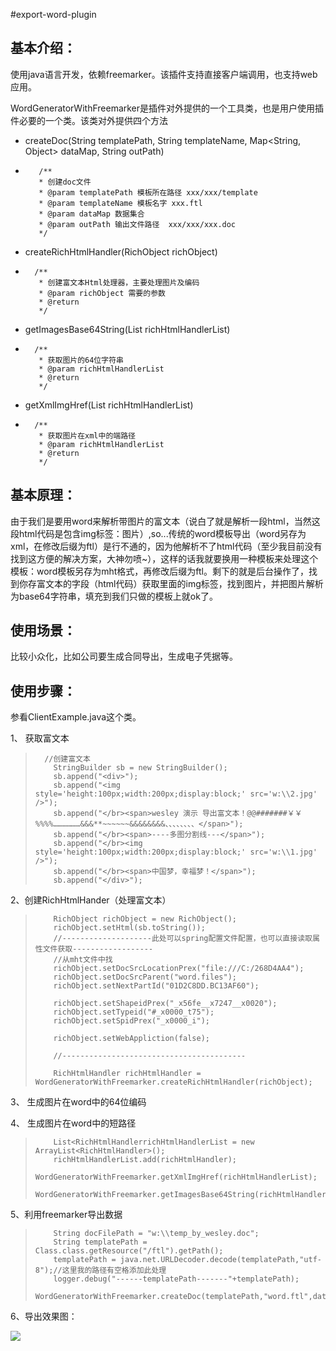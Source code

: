#export-word-plugin

## 基本介绍： ##

使用java语言开发，依赖freemarker。该插件支持直接客户端调用，也支持web应用。

WordGeneratorWithFreemarker是插件对外提供的一个工具类，也是用户使用插件必要的一个类。该类对外提供四个方法

- createDoc(String templatePath, String templateName, Map<String, Object> dataMap, String outPath)
-
		 /**
	     * 创建doc文件
	     * @param templatePath 模板所在路径 xxx/xxx/template
	     * @param templateName 模板名字 xxx.ftl
	     * @param dataMap 数据集合
	     * @param outPath 输出文件路径  xxx/xxx/xxx.doc
	     */

- createRichHtmlHandler(RichObject richObject)
-       
		/**
	     * 创建富文本Html处理器，主要处理图片及编码
	     * @param richObject 需要的参数
	     * @return
	     */

- getImagesBase64String(List<RichHtmlHandler> richHtmlHandlerList)
-       
	    /**
	     * 获取图片的64位字符串
	     * @param richHtmlHandlerList
	     * @return
	     */

- getXmlImgHref(List<RichHtmlHandler> richHtmlHandlerList)
-       
	    /**
	     * 获取图片在xml中的端路径
	     * @param richHtmlHandlerList
	     * @return
	     */

## 基本原理： ##
由于我们是要用word来解析带图片的富文本（说白了就是解析一段html，当然这段html代码是包含img标签：图片）,so...传统的word模板导出（word另存为xml，在修改后缀为ftl）是行不通的，因为他解析不了html代码（至少我目前没有找到这方便的解决方案，大神勿喷~），这样的话我就要换用一种模板来处理这个模板：word模板另存为mht格式，再修改后缀为ftl。剩下的就是后台操作了，找到你存富文本的字段（html代码）获取里面的img标签，找到图片，并把图片解析为base64字符串，填充到我们只做的模板上就ok了。

## 使用场景： ##
比较小众化，比如公司要生成合同导出，生成电子凭据等。

## 使用步骤： ##

参看ClientExample.java这个类。

1、 获取富文本
> 	    //创建富文本
>         StringBuilder sb = new StringBuilder();
>         sb.append("<div>");
>         sb.append("<img style='height:100px;width:200px;display:block;' src='w:\\2.jpg' />");
>         sb.append("</br><span>wesley 演示 导出富文本！@@#######￥￥%%%%………………&&&**~~~~~~&&&&&&&&、、、、、、、、</span>");
>         sb.append("</br><span>----多图分割线---</span>");
>         sb.append("</br><img style='height:100px;width:200px;display:block;' src='w:\\1.jpg' />");
>         sb.append("</br><span>中国梦，幸福梦！</span>");
>         sb.append("</div>");


2、创建RichHtmlHander（处理富文本）

>         RichObject richObject = new RichObject();
>         richObject.setHtml(sb.toString());
>         //--------------------此处可以spring配置文件配置，也可以直接读取属性文件获取------------------
>         //从mht文件中找
>         richObject.setDocSrcLocationPrex("file:///C:/268D4AA4");
>         richObject.setDocSrcParent("word.files");
>         richObject.setNextPartId("01D2C8DD.BC13AF60");
> 
>         richObject.setShapeidPrex("_x56fe__x7247__x0020");
>         richObject.setTypeid("#_x0000_t75");
>         richObject.setSpidPrex("_x0000_i");
> 
>         richObject.setWebAppliction(false);
> 
>         //-----------------------------------------
> 
>         RichHtmlHandler richHtmlHandler = WordGeneratorWithFreemarker.createRichHtmlHandler(richObject);

3、 生成图片在word中的64位编码

4、 生成图片在word中的短路径

>         List<RichHtmlHandlerrichHtmlHandlerList = new ArrayList<RichHtmlHandler>();
>         richHtmlHandlerList.add(richHtmlHandler);
>         WordGeneratorWithFreemarker.getXmlImgHref(richHtmlHandlerList);
>         WordGeneratorWithFreemarker.getImagesBase64String(richHtmlHandlerList);

5、利用freemarker导出数据

>         String docFilePath = "w:\\temp_by_wesley.doc";
>         String templatePath = Class.class.getResource("/ftl").getPath();
>         templatePath = java.net.URLDecoder.decode(templatePath,"utf-8");//这里我的路径有空格添加此处理
>         logger.debug("------templatePath-------"+templatePath);
>         WordGeneratorWithFreemarker.createDoc(templatePath,"word.ftl",data,docFilePath);

6、导出效果图：

![](http://i.imgur.com/B7mS3bl.png)
